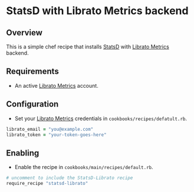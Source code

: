 # StatsD with Librato Metrics backend

## Overview

This is a simple chef recipe that installs [StatsD](https://github.com/etsy/statsd) with [Librato Metrics](https://metrics.librato.com) backend.

## Requirements

* An active [Librato Metrics](https://metrics.librato.com/sign_up) account.

## Configuration

* Set your [Librato Metrics](https://metrics.librato.com) credentials in ```cookbooks/recipes/defatult.rb```.

```ruby
librato_email = "you@example.com"
librato_token = "your-token-goes-here"
```

## Enabling

* Enable the recipe in ```cookbooks/main/recipes/default.rb```.

```ruby
# uncomment to include the StatsD-Librato recipe
require_recipe "statsd-librato"
```
